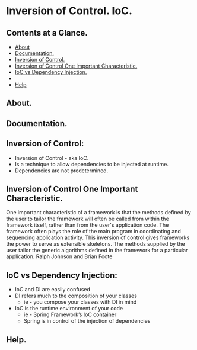 # Inversion of Control. IoC.





## Contents at a Glance.
* [About](#about)
* [Documentation.](#documentation)
* [Inversion of Control.](#inversion-of-control)
* [Inversion of Control One Important Characteristic.](#inversion-of-control-one-important-characteristic)
* [IoC vs Dependency Injection.](#ioc-vs-dependency-injection)
* []()
* [Help](#help)





## About.





## Documentation.





## Inversion of Control:
* Inversion of Control - aka IoC.
* Is a technique to allow dependencies to be injected at runtime.
* Dependencies are not predetermined.





## Inversion of Control One Important Characteristic.
One important characteristic of a framework is that the methods defined by the user to tailor the framework will often 
be called from within the framework itself, rather than from the user's application code. The framework often plays the 
role of the main program in coordinating and sequencing application activity. This inversion of control gives frameworks 
the power to serve as extensible skeletons. The methods supplied by the user tailor the generic algorithms defined in
the framework for a particular application.
Ralph Johnson and Brian Foote





## IoC vs Dependency Injection:
* IoC and DI are easily confused
* DI refers much to the composition of your classes
  * ie - you compose your classes with DI in mind
* IoC is the runtime environment of your code
  * ie - Spring Framework’s IoC container
  * Spring is in control of the injection of dependencies





## Help.

